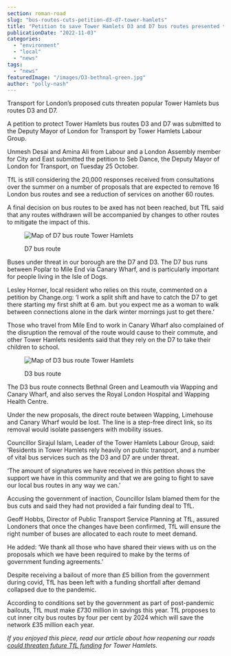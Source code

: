 ```yaml
---
section: roman-road
slug: "bus-routes-cuts-petition-d3-d7-tower-hamlets"
title: "Petition to save Tower Hamlets D3 and D7 bus routes presented to TfL"
publicationDate: "2022-11-03"
categories: 
  - "environment"
  - "local"
  - "news"
tags: 
  - "news"
featuredImage: "/images/D3-bethnal-green.jpg"
author: "polly-nash"
---
```


Transport for London’s proposed cuts threaten popular Tower Hamlets bus routes D3 and D7.

A petition to protect Tower Hamlets bus routes D3 and D7 was submitted to the Deputy Mayor of London for Transport by Tower Hamlets Labour Group.  

Unmesh Desai and Amina Ali from Labour and a London Assembly member for City and East submitted the petition to Seb Dance, the Deputy Mayor of London for Transport, on Tuesday 25 October. 

TfL is still considering the 20,000 responses received from consultations over the summer on a number of proposals that are expected to remove 16 London bus routes and see a reduction of services on another 60 routes.  

A final decision on bus routes to be axed has not been reached, but TfL said that any routes withdrawn will be accompanied by changes to other routes to mitigate the impact of this. 

<figure>

![Map of D7 bus route Tower Hamlets](/images/D7-bus-route-1024x683.jpg)

<figcaption>

D7 bus route

</figcaption>

</figure>

Buses under threat in our borough are the D7 and D3. The D7 bus runs between Poplar to Mile End via Canary Wharf, and is particularly important for people living in the Isle of Dogs. 

Lesley Horner, local resident who relies on this route, commented on a petition by Change.org: ‘I work a split shift and have to catch the D7 to get there starting my first shift at 6 am. but you expect me as a woman to walk between connections alone in the dark winter mornings just to get there.’

Those who travel from Mile End to work in Canary Wharf also complained of the disruption the removal of the route would cause to their commute, and other Tower Hamlets residents said that they rely on the D7 to take their children to school. 

<figure>

![Map of D3 bus route Tower Hamlets](/images/D3-bus-route-1024x683.jpg)

<figcaption>

D3 bus route

</figcaption>

</figure>

The D3 bus route connects Bethnal Green and Leamouth via Wapping and Canary Wharf, and also serves the Royal London Hospital and Wapping Health Centre. 

Under the new proposals, the direct route between Wapping, Limehouse and Canary Wharf would be lost. The line is a step-free direct link, so its removal would isolate passengers with mobility issues. 

Councillor Sirajul Islam, Leader of the Tower Hamlets Labour Group, said: ‘Residents in Tower Hamlets rely heavily on public transport, and a number of vital bus services such as the D3 and D7 are under threat. 

‘The amount of signatures we have received in this petition shows the support we have in this community and that we are going to fight to save our local bus routes in any way we can.’  

Accusing the government of inaction, Councillor Islam blamed them for the bus cuts and said they had not provided a fair funding deal to TfL. 

Geoff Hobbs, Director of Public Transport Service Planning at TfL, assured Londoners that once the changes have been confirmed, TfL will ensure the right number of buses are allocated to each route to meet demand. 

He added: ‘We thank all those who have shared their views with us on the proposals which we have been required to make by the terms of government funding agreements.’

Despite receiving a bailout of more than £5 billion from the government during covid, TfL has been left with a funding shortfall after demand collapsed due to the pandemic. 

According to conditions set by the government as part of post-pandemic bailouts, TfL must make £730 million in savings this year. TfL proposes to cut inner city bus routes by four per cent by 2024 which will save the network £35 million each year. 

_If you enjoyed this piece, read our article about how reopening our roads [could threaten future TfL funding](https://romanroadlondon.com/liveable-streets-reversal-threatens-tfl-funding-tower-hamlets/) for Tower Hamlets._


